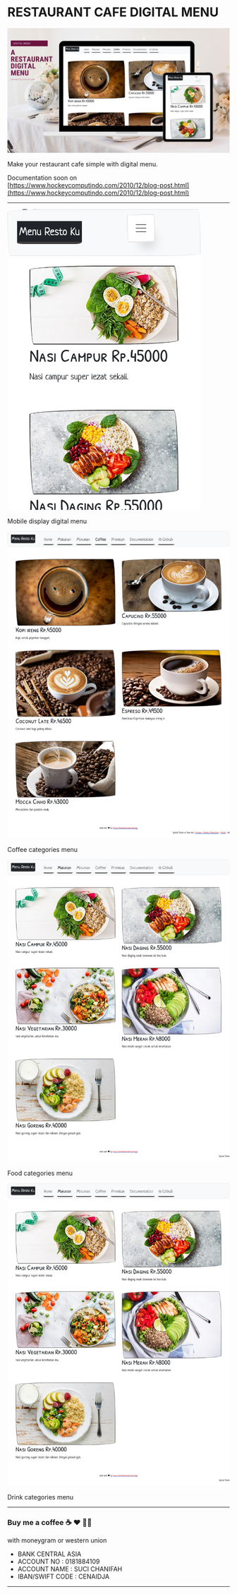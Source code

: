 # RESTAURANT CAFE DIGITAL MENU

![digital menu restaurant cafe web app](digitalmenu.jpg)

Make your restaurant cafe simple with digital menu.

Documentation soon on [https://www.hockeycomputindo.com/2010/12/blog-post.html](https://www.hockeycomputindo.com/2010/12/blog-post.html)


--------------------------------------------------

![digital menu restaurant cafe web app](banner/resto3.png)

Mobile display digital menu

![digital menu restaurant cafe web app](banner/resto2.png)

Coffee categories menu

![digital menu restaurant cafe web app](banner/resto1.png)

Food categories menu


![digital menu restaurant cafe web app](banner/resto1.png)

Drink categories menu


--------------------------------------------------------------------------------------------------------------------

### Buy me a coffee ☕️ ❤️  ✌🏻 

with moneygram or western union

+ BANK CENTRAL ASIA
+ ACCOUNT NO : 0181884109
+ ACCOUNT NAME : SUCI CHANIFAH
+ IBAN/SWIFT CODE : CENAIDJA

--------------------------------------------------------------------------------------------------------------------




